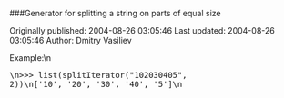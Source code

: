 ###Generator for splitting a string on parts of equal size

Originally published: 2004-08-26 03:05:46
Last updated: 2004-08-26 03:05:46
Author: Dmitry Vasiliev

Example:\n<pre>\n>>> list(splitIterator("102030405", 2))\n['10', '20', '30', '40', '5']\n</pre>